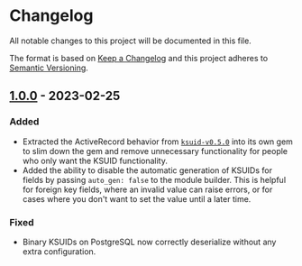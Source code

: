 # Changelog

All notable changes to this project will be documented in this file.

The format is based on [Keep a Changelog](http://keepachangelog.com/en/1.0.0/) and this project adheres to [Semantic Versioning](http://semver.org/spec/v2.0.0.html).

## [1.0.0](https://github.com/michaelherold/ksuid/compare/v0.5.0...v1.0.0) - 2023-02-25

### Added

- Extracted the ActiveRecord behavior from [`ksuid-v0.5.0`](https://github.com/michaelherold/ksuid-ruby/tree/v0.5.0) into its own gem to slim down the gem and remove unnecessary functionality for people who only want the KSUID functionality.
- Added the ability to disable the automatic generation of KSUIDs for fields by passing `auto_gen: false` to the module builder. This is helpful for foreign key fields, where an invalid value can raise errors, or for cases where you don't want to set the value until a later time.

### Fixed

- Binary KSUIDs on PostgreSQL now correctly deserialize without any extra configuration.
